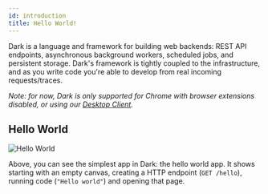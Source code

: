 ```yaml
---
id: introduction
title: Hello World!
---
```


Dark is a language and framework for building web backends: REST API endpoints,
asynchronous background workers, scheduled jobs, and persistent storage. Dark's
framework is tightly coupled to the infrastructure, and as you write code you're
able to develop from real incoming requests/traces.

_Note: for now, Dark is only supported for Chrome with browser extensions
disabled, or using our [Desktop Client](/desktop-client)._

## Hello World

![Hello World](/img/helloworld.gif)

Above, you can see the simplest app in Dark: the hello world app. It shows
starting with an empty canvas, creating a HTTP endpoint (`GET /hello`), running
code (`"Hello world"`) and opening that page.
